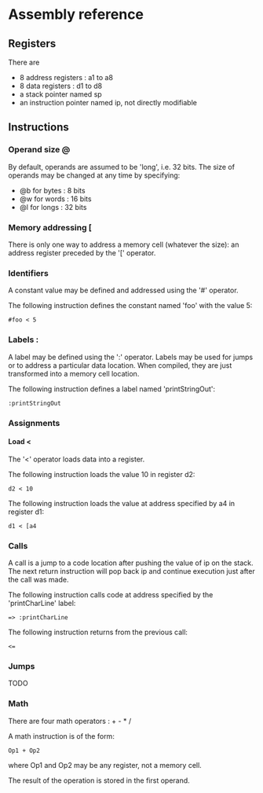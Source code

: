 # Assembly reference

## Registers

There are
* 8 address registers : a1 to a8
* 8 data registers : d1 to d8
* a stack pointer named sp
* an instruction pointer named ip, not directly modifiable

## Instructions

### Operand size @

By default, operands are assumed to be 'long', i.e. 32 bits. The size of operands may be changed at any time by specifying:
* @b for bytes : 8 bits
* @w for words : 16 bits
* @l for longs : 32 bits

### Memory addressing [

There is only one way to address a memory cell (whatever the size): an address register preceded by the '[' operator.

### Identifiers #

A constant value may be defined and addressed using the '#' operator.

The following instruction defines the constant named 'foo' with the value 5:
```
#foo < 5
```

### Labels :

A label may be defined using the ':' operator. Labels may be used for jumps or to address a particular data location.
When compiled, they are just transformed into a memory cell location.

The following instruction defines a label named 'printStringOut':
```
:printStringOut
```

### Assignments

#### Load <

The '<' operator loads data into a register.

The following instruction loads the value 10 in register d2:
```
d2 < 10
```

The following instruction loads the value at address specified by a4 in register d1:
```
d1 < [a4
```

### Calls

A call is a jump to a code location after pushing the value of ip on the stack.
The next return instruction will pop back ip and continue execution just after the call was made.

The following instruction calls code at address specified by the 'printCharLine' label:
```
=> :printCharLine
```

The following instruction returns from the previous call:
```
<=
```

### Jumps

TODO

### Math

There are four math operators : + - * /

A math instruction is of the form:
```
Op1 + Op2
```
where Op1 and Op2 may be any register, not a memory cell.

The result of the operation is stored in the first operand.
